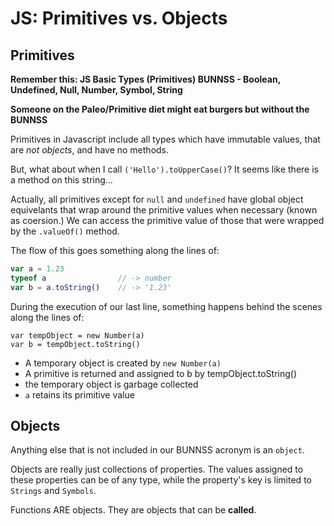 # JS: Primitives vs. Objects

## Primitives

**Remember this: JS Basic Types (Primitives) BUNNSS - Boolean, Undefined, Null, Number, Symbol, String**

**Someone on the Paleo/Primitive diet might eat burgers but without the BUNNSS**

Primitives in Javascript include all types which have immutable values, that are *not objects*, and have no methods.

But, what about when I call `('Hello').toUpperCase()`? It seems like there is a method on this string...

Actually, all primitives except for `null` and `undefined` have global object equivelants that wrap around the primitive values when necessary (known as coersion.) We can access the primitive value of those that were wrapped by the `.valueOf()` method.

The flow of this goes something along the lines of:

```javascript
var a = 1.23
typeof a 				// -> number
var b = a.toString() 	// -> '1.23'
```

During the execution of our last line, something happens behind the scenes along the lines of:

```
var tempObject = new Number(a)
var b = tempObject.toString()
```

* A temporary object is created by `new Number(a)`
* A primitive is returned and assigned to b by tempObject.toString()
* the temporary object is garbage collected
* `a` retains its primitive value


## Objects

Anything else that is not included in our BUNNSS acronym is an `object`. 

Objects are really just collections of properties. The values assigned to these properties can be of any type, while the property's key is limited to `Strings` and `Symbols`. 

Functions ARE objects. They are objects that can be **called**.